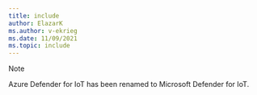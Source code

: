 ```yaml
---
title: include
author: ElazarK
ms.author: v-ekrieg
ms.date: 11/09/2021
ms.topic: include
---
```


<!-- docutune:disable -->

> [!NOTE]
>
> Azure Defender for IoT has been renamed to Microsoft Defender for IoT.
